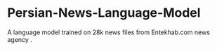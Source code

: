 # Persian-News-Language-Model
A language model trained on 28k news files from Entekhab.com news agency .
